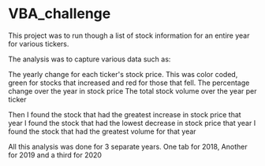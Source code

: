 # VBA_challenge

This project was to run though a list of stock information for an entire year for various tickers.

The analysis was to capture various data such as:

The yearly change for each ticker's stock price. This was color coded, green for stocks that increased and red for those that fell.
The percentage change over the year in stock price
The total stock volume over the year per ticker

Then I found the stock that had the greatest increase in stock price that year
I found the stock that had the lowest decrease in stock price that year
I found the stock that had the greatest volume for that year

All this analysis was done for 3 separate years. One tab for 2018, Another for 2019 and a third for 2020
